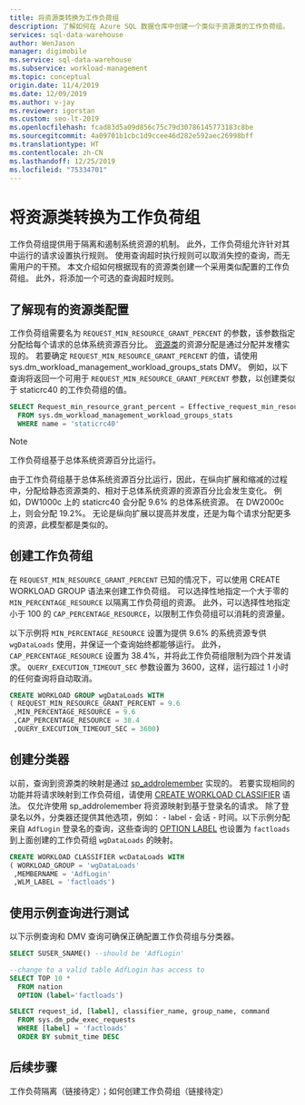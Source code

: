 ```yaml
---
title: 将资源类转换为工作负荷组
description: 了解如何在 Azure SQL 数据仓库中创建一个类似于资源类的工作负荷组。
services: sql-data-warehouse
author: WenJason
manager: digimobile
ms.service: sql-data-warehouse
ms.subservice: workload-management
ms.topic: conceptual
origin.date: 11/4/2019
ms.date: 12/09/2019
ms.author: v-jay
ms.reviewer: igorstan
ms.custom: seo-lt-2019
ms.openlocfilehash: fcad83d5a09d856c75c79d30786145773183c8be
ms.sourcegitcommit: 4a09701b1cbc1d9ccee46d282e592aec26998bff
ms.translationtype: HT
ms.contentlocale: zh-CN
ms.lasthandoff: 12/25/2019
ms.locfileid: "75334701"
---
```

# <a name="convert-resource-classes-to-workload-groups"></a>将资源类转换为工作负荷组
工作负荷组提供用于隔离和遏制系统资源的机制。  此外，工作负荷组允许针对其中运行的请求设置执行规则。  使用查询超时执行规则可以取消失控的查询，而无需用户的干预。  本文介绍如何根据现有的资源类创建一个采用类似配置的工作负荷组。  此外，将添加一个可选的查询超时规则。

## <a name="understanding-the-existing-resource-class-configuration"></a>了解现有的资源类配置
工作负荷组需要名为 `REQUEST_MIN_RESOURCE_GRANT_PERCENT` 的参数，该参数指定分配给每个请求的总体系统资源百分比。  [资源类](/sql-data-warehouse/resource-classes-for-workload-management#what-are-resource-classes)的资源分配是通过分配并发槽实现的。  若要确定 `REQUEST_MIN_RESOURCE_GRANT_PERCENT` 的值，请使用 sys.dm_workload_management_workload_groups_stats <link tbd> DMV。  例如，以下查询将返回一个可用于 `REQUEST_MIN_RESOURCE_GRANT_PERCENT` 参数，以创建类似于 staticrc40 的工作负荷组的值。   

```sql
SELECT Request_min_resource_grant_percent = Effective_request_min_resource_grant_percent
  FROM sys.dm_workload_management_workload_groups_stats
  WHERE name = 'staticrc40'
```

> [!NOTE]
> 工作负荷组基于总体系统资源百分比运行。  

由于工作负荷组基于总体系统资源百分比运行，因此，在纵向扩展和缩减的过程中，分配给静态资源类的、相对于总体系统资源的资源百分比会发生变化。  例如，DW1000c 上的 staticrc40 会分配 9.6% 的总体系统资源。  在 DW2000c 上，则会分配 19.2%。  无论是纵向扩展以提高并发度，还是为每个请求分配更多的资源，此模型都是类似的。   

## <a name="create-workload-group"></a>创建工作负荷组
在 `REQUEST_MIN_RESOURCE_GRANT_PERCENT` 已知的情况下，可以使用 CREATE WORKLOAD GROUP 语法来创建工作负荷组。  可以选择性地指定一个大于零的 `MIN_PERCENTAGE_RESOURCE` 以隔离工作负荷组的资源。  此外，可以选择性地指定小于 100 的 `CAP_PERCENTAGE_RESOURCE`，以限制工作负荷组可以消耗的资源量。  

以下示例将 `MIN_PERCENTAGE_RESOURCE` 设置为提供 9.6% 的系统资源专供 `wgDataLoads` 使用，并保证一个查询始终都能够运行。  此外，`CAP_PERCENTAGE_RESOURCE` 设置为 38.4%，并将此工作负荷组限制为四个并发请求。  `QUERY_EXECUTION_TIMEOUT_SEC` 参数设置为 3600，这样，运行超过 1 小时的任何查询将自动取消。

```sql
CREATE WORKLOAD GROUP wgDataLoads WITH  
( REQUEST_MIN_RESOURCE_GRANT_PERCENT = 9.6
 ,MIN_PERCENTAGE_RESOURCE = 9.6
 ,CAP_PERCENTAGE_RESOURCE = 38.4
 ,QUERY_EXECUTION_TIMEOUT_SEC = 3600)
```

## <a name="create-the-classifier"></a>创建分类器
以前，查询到资源类的映射是通过 [sp_addrolemember](/sql-data-warehouse/resource-classes-for-workload-management#change-a-users-resource-class) 实现的。  若要实现相同的功能并将请求映射到工作负荷组，请使用 [CREATE WORKLOAD CLASSIFIER](https://docs.microsoft.com/sql/t-sql/statements/create-workload-classifier-transact-sql) 语法。  仅允许使用 sp_addrolemember 将资源映射到基于登录名的请求。  除了登录名以外，分类器还提供其他选项，例如：
    - label
    - 会话
    - 时间。以下示例分配来自 `AdfLogin` 登录名的查询，这些查询的 [OPTION LABEL](/sql-data-warehouse/sql-data-warehouse-develop-label) 也设置为 `factloads` 到上面创建的工作负荷组 `wgDataLoads` 的映射。

```sql
CREATE WORKLOAD CLASSIFIER wcDataLoads WITH  
( WORKLOAD_GROUP = 'wgDataLoads'
 ,MEMBERNAME = 'AdfLogin'
 ,WLM_LABEL = 'factloads')
```
## <a name="test-with-a-sample-query"></a>使用示例查询进行测试
以下示例查询和 DMV 查询可确保正确配置工作负荷组与分类器。

```sql
SELECT SUSER_SNAME() --should be 'AdfLogin'

--change to a valid table AdfLogin has access to
SELECT TOP 10 * 
  FROM nation 
  OPTION (label='factloads')

SELECT request_id, [label], classifier_name, group_name, command 
  FROM sys.dm_pdw_exec_requests 
  WHERE [label] = 'factloads'
  ORDER BY submit_time DESC
```

## <a name="next-steps"></a>后续步骤

工作负荷隔离（链接待定）；如何创建工作负荷组（链接待定）
